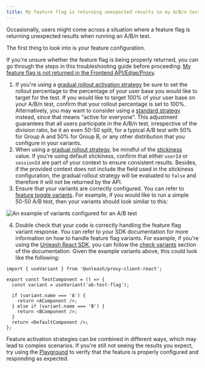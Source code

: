 ```yaml
---
title: My feature flag is returning unexpected results in my A/B/n test
---
```


Occasionally, users might come across a situation where a feature flag is returning unexpected results when running an A/B/n test.

The first thing to look into is your feature configuration.

If you're unsure whether the feature flag is being properly returned, you can go through the steps in this troubleshooting guide before proceeding: [My feature flag is not returned in the Frontend API/Edge/Proxy](/using-unleash/troubleshooting/flag-not-returned.md).

1. If you're using a [gradual rollout activation strategy](/reference/activation-strategies#gradual-rollout) be sure to set the rollout percentage to the percentage of your user base you would like to target for the test. If you would like to target 100% of your user base on your A/B/n test, confirm that your rollout percentage is set to 100%. Alternatively, you may want to consider using a [standard strategy](/reference/activation-strategies#standard) instead, since that means "active for everyone". This adjustment guarantees that all users participate in the A/B/n test, irrespective of the division ratio, be it an even 50-50 split, for a typical A/B test with 50% for Group A and 50% for Group B, or any other distribution that you configure in your variants.
2. When using a [gradual rollout strategy](/reference/activation-strategies#gradual-rollout), be mindful of the [stickiness](/reference/stickiness) value. If you're using default stickiness, confirm that either `userId` or `sessionId` are part of your context to ensure consistent results. Besides, if the provided context does not include the field used in the stickiness configuration, the gradual rollout strategy will be evaluated to `false` and therefore it will not be returned by the API.
3. Ensure that your variants are correctly configured. You can refer to [feature toggle variants](/reference/feature-toggle-variants). For example, if you would like to run a simple 50-50 A/B test, then your variants should look similar to this: 

![An example of variants configured for an A/B test](/img/troubleshooting-flag-abn-test-unexpected-result-variants.png)

4. Double check that your code is correctly handling the feature flag variant response. You can refer to your SDK documentation for more information on how to handle feature flag variants. For example, if you're using the [Unleash React SDK](/reference/sdks/react), you can follow the [check variants](/reference/sdks/react#check-variants) section of the documentation. Given the example variants above, this could look like the following:

```tsx
import { useVariant } from '@unleash/proxy-client-react';

export const TestComponent = () => {
  const variant = useVariant('ab-test-flag');

  if (variant.name === 'A') {
    return <AComponent />;
  } else if (variant.name === 'B') {
    return <BComponent />;
  }
  return <DefaultComponent />;
};
```

Feature activation strategies can be combined in different ways, which may lead to complex scenarios. If you're still not seeing the results you expect, try using the [Playground](/reference/playground.mdx) to verify that the feature is properly configured and responding as expected.
